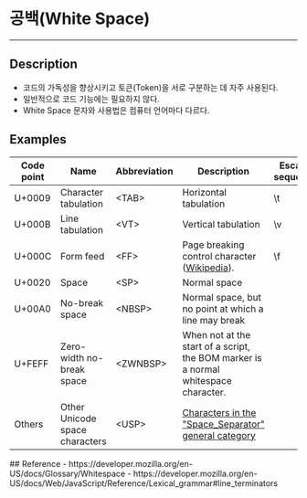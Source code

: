 # 공백(White Space)
---
## Description
- 코드의 가독성을 향상시키고 토큰(Token)을 서로 구분하는 데 자주 사용된다.
- 일반적으로 코드 기능에는 필요하지 않다.
- White Space 문자와 사용법은 컴퓨터 언어마다 다르다.
## Examples
<table>
  <thead>
    <tr>
      <th>Code point</th>
      <th>Name</th>
      <th>Abbreviation</th>
      <th>Description</th>
      <th>Escape sequence</th>
    </tr>
  </thead>
  <tbody>
    <tr>
      <td>U+0009</td>
      <td>Character tabulation</td>
      <td>&lt;TAB&gt;</td>
      <td>Horizontal tabulation</td>
      <td>\t</td>
    </tr>
    <tr>
      <td>U+000B</td>
      <td>Line tabulation</td>
      <td>&lt;VT&gt;</td>
      <td>Vertical tabulation</td>
      <td>\v</td>
    </tr>
    <tr>
      <td>U+000C</td>
      <td>Form feed</td>
      <td>&lt;FF&gt;</td>
      <td>Page breaking control character (<a href="https://en.wikipedia.org/wiki/Page_break#Form_feed" class="external" target="_blank">Wikipedia</a>).</td>
      <td>\f</td>
    </tr>
    <tr>
      <td>U+0020</td>
      <td>Space</td>
      <td>&lt;SP&gt;</td>
      <td>Normal space</td>
      <td></td>
    </tr>
    <tr>
      <td>U+00A0</td>
      <td>No-break space</td>
      <td>&lt;NBSP&gt;</td>
      <td>Normal space, but no point at which a line may break</td>
      <td></td>
    </tr>
    <tr>
      <td>U+FEFF</td>
      <td>Zero-width no-break space</td>
      <td>&lt;ZWNBSP&gt;</td>
      <td>When not at the start of a script, the BOM marker is a normal whitespace character.</td>
      <td></td>
    </tr>
    <tr>
      <td>Others</td>
      <td>Other Unicode space characters</td>
      <td>&lt;USP&gt;</td>
      <td><a href="https://util.unicode.org/UnicodeJsps/list-unicodeset.jsp?a=%5Cp%7BGeneral_Category%3DSpace_Separator%7D" class="external" target="_blank">Characters in the "Space_Separator" general category</a></td>
      <td></td>
    </tr>
  </tbody>
</table>
## Reference
- https://developer.mozilla.org/en-US/docs/Glossary/Whitespace
- https://developer.mozilla.org/en-US/docs/Web/JavaScript/Reference/Lexical_grammar#line_terminators
